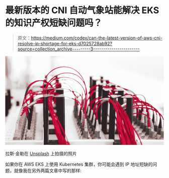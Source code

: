 # 最新版本的 CNI 自动气象站能解决 EKS 的知识产权短缺问题吗？

> 原文：<https://medium.com/codex/can-the-latest-version-of-aws-cni-resolve-ip-shortage-for-eks-d7025728ab92?source=collection_archive---------3----------------------->

![](img/eb1357f1bcc16028be469cca68d34ee9.png)

拉斯·金勒在 [Unsplash](https://unsplash.com/s/photos/internet?utm_source=unsplash&utm_medium=referral&utm_content=creditCopyText) 上拍摄的照片

如果你在 AWS EKS 上使用 Kubernetes 集群，你可能会遇到 IP 地址短缺的问题，就像我在另外两篇文章中写的那样: